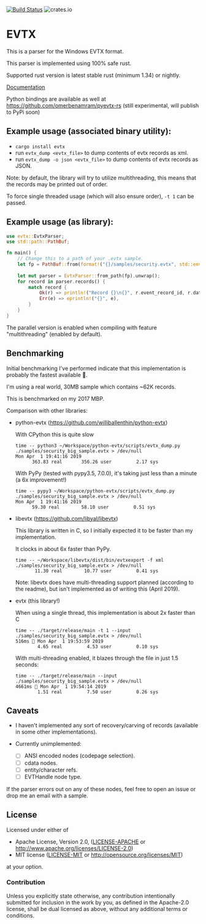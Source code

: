 [![Build Status](https://travis-ci.org/omerbenamram/evtx.svg?branch=master)](https://travis-ci.org/omerbenamram/evtx)
![crates.io](https://img.shields.io/crates/v/evtx.svg)
# EVTX

This is a parser for the Windows EVTX format.

This parser is implemented using 100% safe rust.

Supported rust version is latest stable rust (minimum 1.34) or nightly.

[Documentation](https://docs.rs/evtx/0.2.0/)

Python bindings are available as well at https://github.com/omerbenamram/pyevtx-rs (still experimental, will publish to PyPi soon)

## Example usage (associated binary utility):
  - `cargo install evtx`
  - run `evtx_dump <evtx_file>` to dump contents of evtx records as xml.
  - run `evtx_dump -o json <evtx_file>` to dump contents of evtx records as JSON.

Note: by default, the library will try to utilize multithreading, this means that the records may be printed out of order.

To force single threaded usage (which will also ensure order), `-t 1` can be passed.

## Example usage (as library):
```rust
use evtx::EvtxParser;
use std::path::PathBuf;

fn main() {
    // Change this to a path of your .evtx sample. 
    let fp = PathBuf::from(format!("{}/samples/security.evtx", std::env::var("CARGO_MANIFEST_DIR").unwrap())); 
    
    let mut parser = EvtxParser::from_path(fp).unwrap();
    for record in parser.records() {
        match record {
            Ok(r) => println!("Record {}\n{}", r.event_record_id, r.data),
            Err(e) => eprintln!("{}", e),
        }
    }
}
```

The parallel version is enabled when compiling with feature "multithreading" (enabled by default).

## Benchmarking

Initial benchmarking I've performed indicate that this implementation is probably the fastest available 🍺.

I'm using a real world, 30MB sample which contains ~62K records.

This is benchmarked on my 2017 MBP.

Comparison with other libraries:

- python-evtx (https://github.com/williballenthin/python-evtx)
    
    With CPython this is quite slow 
    
    ```
    time -- python3 ~/Workspace/python-evtx/scripts/evtx_dump.py ./samples/security_big_sample.evtx > /dev/null                                                                      Mon Apr  1 19:41:16 2019
          363.83 real       356.26 user         2.17 sys
    ```
    
    With PyPy (tested with pypy3.5, 7.0.0), it's taking just less than a minute (a 6x improvement!)
    ```
    time -- pypy3 ~/Workspace/python-evtx/scripts/evtx_dump.py ./samples/security_big_sample.evtx > /dev/null                                                                      Mon Apr  1 19:41:16 2019
          59.30 real        58.10 user         0.51 sys
    ```
    
- libevtx (https://github.com/libyal/libevtx)
   
   This library is written in C, so I initially expected it to be faster than my implementation.

   It clocks in about 6x faster than PyPy.
   
   ```
   time -- ~/Workspace/libevtx/dist/bin/evtxexport -f xml ./samples/security_big_sample.evtx > /dev/null
          11.30 real        10.77 user         0.41 sys
   ```
    
   Note: libevtx does have multi-threading support planned (according to the readme),
   but isn't implemented as of writing this (April 2019).
   
- evtx (this library!)
    
    When using a single thread, this implementation is about 2x faster than C
    ```
    time -- ./target/release/main -t 1 --input ./samples/security_big_sample.evtx > /dev/null                                                                                     516ms  Mon Apr  1 19:53:59 2019
            4.65 real         4.53 user         0.10 sys
    ```
    
    With multi-threading enabled, it blazes through the file in just 1.5 seconds:
    ```
    time -- ./target/release/main --input ./samples/security_big_sample.evtx > /dev/null                                                                                 4661ms  Mon Apr  1 19:54:14 2019
            1.51 real         7.50 user         0.26 sys
    ```
   
## Caveats

- I haven't implemented any sort of recovery/carving of records (available in some other implementations).

- Currently unimplemented:
   - [ ] ANSI encoded nodes (codepage selection).
   - [ ] cdata nodes.
   - [ ] entity/character refs.
   - [ ] EVTHandle node type.

If the parser errors out on any of these nodes, feel free to open an issue or drop me an email with a sample.

## License

Licensed under either of

 * Apache License, Version 2.0, ([LICENSE-APACHE](LICENSE-APACHE) or http://www.apache.org/licenses/LICENSE-2.0)
 * MIT license ([LICENSE-MIT](LICENSE-MIT) or http://opensource.org/licenses/MIT)

at your option.

### Contribution

Unless you explicitly state otherwise, any contribution intentionally submitted
for inclusion in the work by you, as defined in the Apache-2.0 license, shall be dual licensed as above, without any
additional terms or conditions.
